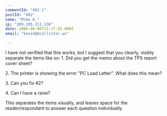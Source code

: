 ```yaml
---
commentId: "492-1"
postId: "492"
name: "Mike K."
ip: "209.195.211.130"
date: 2006-06-06T22:17:35.000Z
email: "kevin@mcallister.ws"

---
```

<p>I have not verified that this works, but I suggest that you clearly, visibly separate the items like so:
1. Did you get the memo about the TPS report cover sheet?</p>
<p>2. The printer is showing the error "PC Load Letter". What does this mean?</p>
<p>3. Can you fix #2?</p>
<p>4. Can I have a raise?</p>
<p>This separates the items visually, and leaves space for the reader/respondant to answer each question individually.</p>